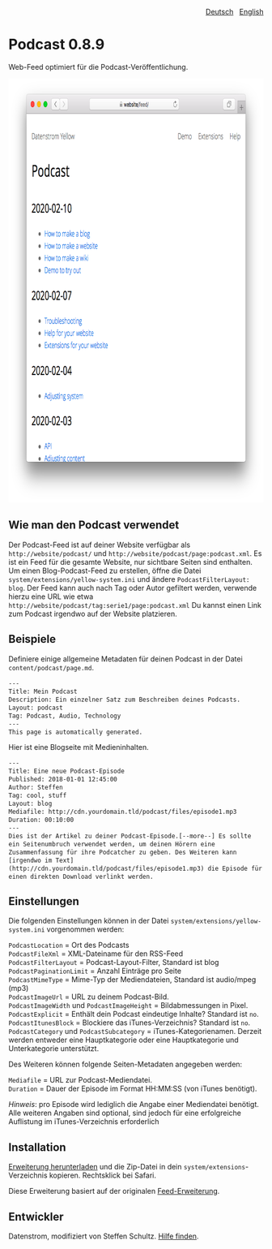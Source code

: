 <p align="right"><a href="README-de.md">Deutsch</a> &nbsp; <a href="README.md">English</a></p>

Podcast 0.8.9
=============
Web-Feed optimiert für die Podcast-Veröffentlichung.

<p align="center"><img src="podcast-screenshot.png?raw=true" width="795" height="836" alt="Bildschirmfoto"></p>

## Wie man den Podcast verwendet

Der Podcast-Feed ist auf deiner Website verfügbar als `http://website/podcast/` und `http://website/podcast/page:podcast.xml`. Es ist ein Feed für die gesamte Website, nur sichtbare Seiten sind enthalten. Um einen Blog-Podcast-Feed zu erstellen, öffne die Datei `system/extensions/yellow-system.ini` und ändere `PodcastFilterLayout: blog`. Der Feed kann auch nach Tag oder Autor gefiltert werden, verwende hierzu eine URL wie etwa `http://website/podcast/tag:serie1/page:podcast.xml` Du kannst einen Link zum Podcast irgendwo auf der Website platzieren. 

## Beispiele

Definiere einige allgemeine Metadaten für deinen Podcast in der Datei `content/podcast/page.md`. 

```
---
Title: Mein Podcast
Description: Ein einzelner Satz zum Beschreiben deines Podcasts.
Layout: podcast
Tag: Podcast, Audio, Technology
---
This page is automatically generated.
```

Hier ist eine Blogseite mit Medieninhalten. 

```
---
Title: Eine neue Podcast-Episode
Published: 2018-01-01 12:45:00
Author: Steffen
Tag: cool, stuff
Layout: blog
Mediafile: http://cdn.yourdomain.tld/podcast/files/episode1.mp3
Duration: 00:10:00
---
Dies ist der Artikel zu deiner Podcast-Episode.[--more--] Es sollte ein Seitenumbruch verwendet werden, um deinen Hörern eine Zusammenfassung für ihre Podcatcher zu geben. Des Weiteren kann [irgendwo im Text](http://cdn.yourdomain.tld/podcast/files/episode1.mp3) die Episode für einen direkten Download verlinkt werden. 
```

## Einstellungen

Die folgenden Einstellungen können in der Datei `system/extensions/yellow-system.ini` vorgenommen werden:

`PodcastLocation` = Ort des Podcasts  
`PodcastFileXml` = XML-Dateiname für den RSS-Feed  
`PodcastFilterLayout` = Podcast-Layout-Filter, Standard ist blog  
`PodcastPaginationLimit` = Anzahl Einträge pro Seite  
`PodcastMimeType` = Mime-Typ der Mediendateien, Standard ist audio/mpeg (mp3)  
`PodcastImageUrl` = URL zu deinem Podcast-Bild.  
`PodcastImageWidth` und `PodcastImageHeight` = Bildabmessungen in Pixel.  
`PodcastExplicit` = Enthält dein Podcast eindeutige Inhalte? Standard ist `no`.  
`PodcastItunesBlock` = Blockiere das iTunes-Verzeichnis? Standard ist `no`.  
`PodcastCategory` und `PodcastSubcategory` = iTunes-Kategorienamen. Derzeit werden entweder eine Hauptkategorie oder eine Hauptkategorie und Unterkategorie unterstützt.  

Des Weiteren können folgende Seiten-Metadaten angegeben werden: 

`Mediafile` = URL zur Podcast-Mediendatei.  
`Duration` = Dauer der Episode im Format HH:MM:SS (von iTunes benötigt).  

*Hinweis*: pro Episode wird lediglich die Angabe einer Mediendatei benötigt. Alle weiteren Angaben sind optional, sind jedoch für eine erfolgreiche Auflistung im iTunes-Verzeichnis erforderlich

## Installation

[Erweiterung herunterladen](https://github.com/datenstrom/yellow-extensions/raw/master/zip/podcast.zip) und die Zip-Datei in dein `system/extensions`-Verzeichnis kopieren. Rechtsklick bei Safari.

Diese Erweiterung basiert auf der originalen [Feed-Erweiterung](https://github.com/datenstrom/yellow-extensions/tree/master/source/feed).

## Entwickler

Datenstrom, modifiziert von Steffen Schultz. [Hilfe finden](https://github.com/schulle4u/yellow-extensions-schulle4u/issues).
